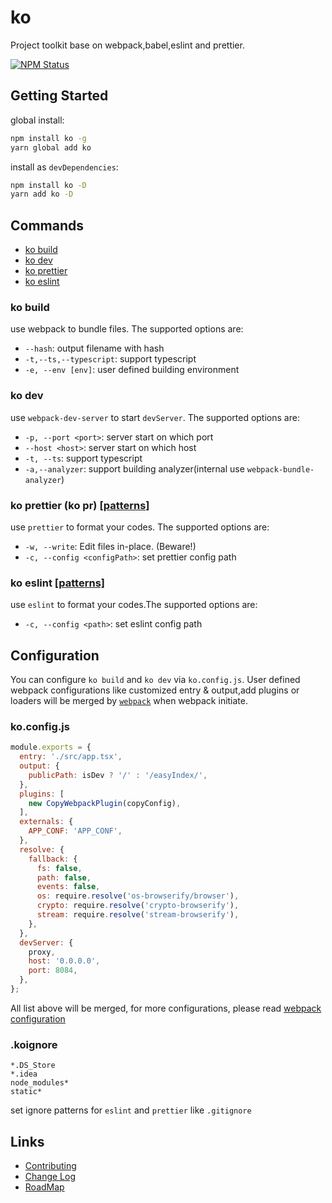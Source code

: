 # ko

Project toolkit base on webpack,babel,eslint and prettier.

<a href="https://www.npmjs.com/package/lerna"><img alt="NPM Status" src="https://img.shields.io/npm/v/ko.svg?style=flat"></a>

## Getting Started

global install:

``` bash
npm install ko -g
yarn global add ko
```

install as `devDependencies`:

``` bash
npm install ko -D
yarn add ko -D
```

## Commands

* [ko build](#ko-build)
* [ko dev](#ko-dev)
* [ko prettier](#ko-prettier-ko-pr-patterns)
* [ko eslint](#ko-eslint-patterns)

### ko build

use webpack to bundle files. The supported options are:

* `--hash`: output filename with hash
* `-t,--ts,--typescript`: support typescript
* `-e, --env [env]`: user defined building environment

### ko dev

use `webpack-dev-server` to start `devServer`. The supported options are:

* `-p, --port <port>`: server start on which port
* `--host <host>`: server start on which host
* `-t, --ts`: support typescript
* `-a,--analyzer`: support building analyzer(internal use `webpack-bundle-analyzer`)

### ko prettier (ko pr) [[patterns]](https://github.com/mrmlnc/fast-glob)

use `prettier` to format your codes. The supported options are:

* `-w, --write`: Edit files in-place. (Beware!)
* `-c, --config <configPath>`: set prettier config path

### ko eslint [[patterns]](https://github.com/mrmlnc/fast-glob)

use `eslint` to format your codes.The supported options are:

* `-c, --config <path>`: set eslint config path

## Configuration

You can configure `ko build` and `ko dev` via `ko.config.js`. User defined webpack configurations like customized entry & output,add plugins or loaders will be merged by [`webpack`](https://github.com/survivejs/webpack-merge) when webpack initiate.

### ko.config.js

``` js
module.exports = {
  entry: './src/app.tsx',
  output: {
    publicPath: isDev ? '/' : '/easyIndex/',
  },
  plugins: [
    new CopyWebpackPlugin(copyConfig),
  ],
  externals: {
    APP_CONF: 'APP_CONF',
  },
  resolve: {
    fallback: {
      fs: false,
      path: false,
      events: false,
      os: require.resolve('os-browserify/browser'),
      crypto: require.resolve('crypto-browserify'),
      stream: require.resolve('stream-browserify'),
    },
  },
  devServer: {
    proxy,
    host: '0.0.0.0',
    port: 8084,
  },
};
```

All list above will be merged, for more configurations, please read [webpack configuration](https://webpack.js.org/configuration/)

### .koignore

``` plain text
*.DS_Store
*.idea
node_modules*
static*
```

set ignore patterns for `eslint` and `prettier` like `.gitignore`

## Links

* [Contributing](CONTRIBUTING.md)
* [Change Log](CHANGELOG.md)
* [RoadMap](https://github.com/dtux-kangaroo/ko-script/wiki/Roadmap)

